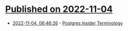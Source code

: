 # [Published on 2022-11-04](index.md)

* [2022-11-04, 06:46:26](https://news.ycombinator.com/item?id=33462983) - [Postgres Insider Terminology](https://www.crunchydata.com/blog/challenging-postgres-terminology)
